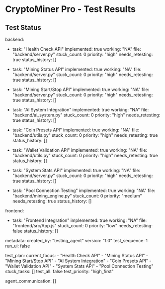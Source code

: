 # CryptoMiner Pro - Test Results

## Test Status

backend:
  - task: "Health Check API"
    implemented: true
    working: "NA"
    file: "backend/server.py"
    stuck_count: 0
    priority: "high"
    needs_retesting: true
    status_history: []

  - task: "Mining Status API"
    implemented: true
    working: "NA"
    file: "backend/server.py"
    stuck_count: 0
    priority: "high"
    needs_retesting: true
    status_history: []

  - task: "Mining Start/Stop API"
    implemented: true
    working: "NA"
    file: "backend/server.py"
    stuck_count: 0
    priority: "high"
    needs_retesting: true
    status_history: []

  - task: "AI System Integration"
    implemented: true
    working: "NA"
    file: "backend/ai_system.py"
    stuck_count: 0
    priority: "high"
    needs_retesting: true
    status_history: []

  - task: "Coin Presets API"
    implemented: true
    working: "NA"
    file: "backend/utils.py"
    stuck_count: 0
    priority: "high"
    needs_retesting: true
    status_history: []

  - task: "Wallet Validation API"
    implemented: true
    working: "NA"
    file: "backend/utils.py"
    stuck_count: 0
    priority: "high"
    needs_retesting: true
    status_history: []

  - task: "System Stats API"
    implemented: true
    working: "NA"
    file: "backend/server.py"
    stuck_count: 0
    priority: "high"
    needs_retesting: true
    status_history: []

  - task: "Pool Connection Testing"
    implemented: true
    working: "NA"
    file: "backend/mining_engine.py"
    stuck_count: 0
    priority: "medium"
    needs_retesting: true
    status_history: []

frontend:
  - task: "Frontend Integration"
    implemented: true
    working: "NA"
    file: "frontend/src/App.js"
    stuck_count: 0
    priority: "low"
    needs_retesting: false
    status_history: []

metadata:
  created_by: "testing_agent"
  version: "1.0"
  test_sequence: 1
  run_ui: false

test_plan:
  current_focus:
    - "Health Check API"
    - "Mining Status API"
    - "Mining Start/Stop API"
    - "AI System Integration"
    - "Coin Presets API"
    - "Wallet Validation API"
    - "System Stats API"
    - "Pool Connection Testing"
  stuck_tasks: []
  test_all: false
  test_priority: "high_first"

agent_communication: []